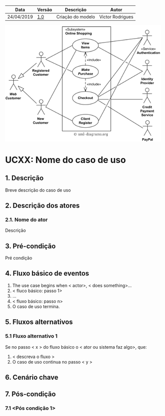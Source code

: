 | Data       | Versão  | Descrição         | Autor            |
| ---------- | ------- | ----------------- | ---------------- |
| 24/04/2019 | [1.0]() | Criação do modelo | Victor Rodrigues |

![Exemplo Diagrama](use-case-example-online-shopping.png)

# UCXX: Nome do caso de uso

## 1. Descrição
Breve descrição do caso de uso

## 2. Descrição dos atores

### 2.1. Nome do ator
Descrição

## 3. Pré-condição
Pré condição

## 4. Fluxo básico de eventos
1. The use case begins when < actor>, < does something>…
2. < fluco básico: passo 1>
3. … 
4. < fluxo básico: passo n>
5. O caso de uso termina.

## 5. Fluxos alternativos

### 5.1 Fluxo alternativo 1
Se no passo < x > do fluxo básico o < ator ou sistema faz algo>, que:
1. < descreva o fluxo > 
2. O caso de uso continua no passo < y >

## 6. Cenário chave



## 7. Pós-condição

### 7.1 <Pós condição 1>
